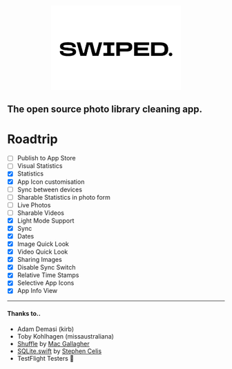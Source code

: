 <center><picture>
  <source media="(prefers-color-scheme: dark)" srcset="swiped./swippy.png">
  <img src="swiped./swippy_dark.png" width="300">
</picture></center>

## The open source photo library cleaning app.

# Roadtrip
- [ ] Publish to App Store
- [ ] Visual Statistics
- [x] Statistics
- [x] App Icon customisation
- [ ] Sync between devices
- [ ] Sharable Statistics in photo form
- [ ] Live Photos
- [ ] Sharable Videos
- [x] Light Mode Support
- [x] Sync
- [x] Dates
- [x] Image Quick Look
- [x] Video Quick Look
- [x] Sharing Images
- [x] Disable Sync Switch
- [x] Relative Time Stamps
- [x] Selective App Icons
- [x] App Info View
---
#### Thanks to..
- Adam Demasi (kirb)
- Toby Kohlhagen (missaustraliana)
- [Shuffle](https://github.com/mac-gallagher/Shuffle) by [Mac Gallagher](https://github.com/mac-gallagher)
- [SQLite.swift](https://github.com/stephencelis/SQLite.swift) by [Stephen Celis](https://github.com/stephencelis)
- TestFlight Testers 💞